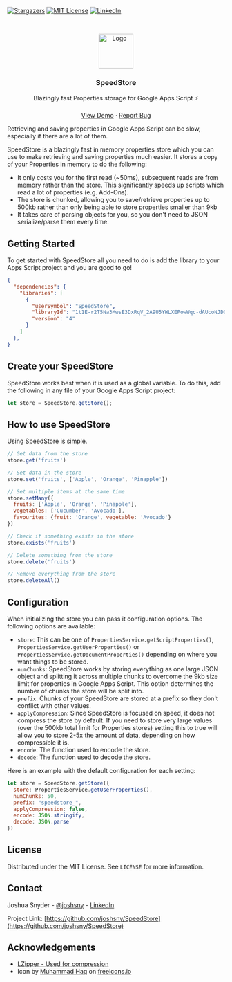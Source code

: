 <!-- PROJECT SHIELDS -->
<!--
*** I'm using markdown "reference style" links for readability.
*** Reference links are enclosed in brackets [ ] instead of parentheses ( ).
*** See the bottom of this document for the declaration of the reference variables
*** for contributors-url, forks-url, etc. This is an optional, concise syntax you may use.
*** https://www.markdownguide.org/basic-syntax/#reference-style-links
-->
[![Stargazers][stars-shield]][stars-url]
[![MIT License][license-shield]][license-url]
[![LinkedIn][linkedin-shield]][linkedin-url]



<!-- PROJECT LOGO -->
<br />
<p align="center">
  <a href="https://github.com/joshsny/SpeedStore">
    <img src="https://i.ibb.co/s6bBQFg/storage-512.png" alt="Logo" width="80" height="80">
  </a>

  <h3 align="center">SpeedStore</h3>

  <p align="center">
    Blazingly fast Properties storage for Google Apps Script ⚡
    <br />
    <br />
    <a href="https://script.google.com/d/1292oAlLR3zBW8f5XyI1RwTyX2kDFWCShwka_aRRhD43nyFPXB8EjA5r1/edit?usp=sharing">View Demo</a>
    ·
    <a href="https://github.com/joshsny/SpeedStore/issues">Report Bug</a>
    <!-- ·
    <a href="https://github.com/joshsny/SpeedStore/issues">Request Feature</a> -->
  </p>
</p>



<!-- TABLE OF CONTENTS
<details open="open">
  <summary><h2 style="display: inline-block">Table of Contents</h2></summary>
  <ol>
    <li>
      <a href="#about-speedstore">About SpeedStore</a>
    </li>
    <li>
      <a href="#getting-started">Getting Started</a>
    </li>
    <li><a href="#how-to-use-speedstore">How to use SpeedStore</a></li>
    <li><a href="#license">License</a></li>
    <li><a href="#contact">Contact</a></li>
    <li><a href="#acknowledgements">Acknowledgements</a></li>
  </ol>
</details> -->



<!-- ABOUT THE PROJECT -->

<!-- [![Product Name Screen Shot][product-screenshot]](https://ibb.co/jWbpGL8) -->

Retrieving and saving properties in Google Apps Script can be slow, especially if there are a lot of them.

SpeedStore is a blazingly fast in memory properties store which you can use to make retrieving and saving properties much easier. It stores a copy of your Properties in memory to do the following:
  - It only costs you for the first read (~50ms), subsequent reads are from memory rather than the store. This significantly speeds up scripts which read a lot of properties (e.g. Add-Ons).
  - The store is chunked, allowing you to save/retrieve properties up to 500kb rather than only being able to store properties smaller than 9kb
  - It takes care of parsing objects for you, so you don't need to JSON serialize/parse them every time.


<!-- GETTING STARTED -->
## Getting Started

To get started with SpeedStore all you need to do is add the library to your Apps Script project and you are good to go!
```json
{
  "dependencies": {
    "libraries": [
      {
        "userSymbol": "SpeedStore",
        "libraryId": "1t1E-r2T5Na3MwsE3DxRqV_2A9U5YWLXEPowWqc-dAUcoNJD0YaRgVs3D",
        "version": "4"
      }
    ]
  },
}
```

## Create your SpeedStore

SpeedStore works best when it is used as a global variable. To do this, add the following in any file of your Google Apps Script project:
```javascript
let store = SpeedStore.getStore();
```

<!-- USAGE EXAMPLES -->
## How to use SpeedStore

Using SpeedStore is simple.

```javascript
// Get data from the store
store.get('fruits')

// Set data in the store
store.set('fruits', ['Apple', 'Orange', 'Pinapple'])

// Set multiple items at the same time
store.setMany({
  fruits: ['Apple', 'Orange', 'Pinapple'],
  vegetables: ['Cucumber', 'Avocado'],
  favourites: {fruit: 'Orange', vegetable: 'Avocado'}
})

// Check if something exists in the store
store.exists('fruits')

// Delete something from the store
store.delete('fruits')

// Remove everything from the store
store.deleteAll()
```

## Configuration

When initializing the store you can pass it configuration options. The following options are available:
- `store`: This can be one of `PropertiesService.getScriptProperties()`, `PropertiesService.getUserProperties()` or `PropertiesService.getDocumentProperties()` depending on where you want things to be stored.
- `numChunks`: SpeedStore works by storing everything as one large JSON object and splitting it across multiple chunks to overcome the 9kb size limit for properties in Google Apps Script. This option determines the number of chunks the store will be split into.
- `prefix`: Chunks of your SpeedStore are stored at a prefix so they don't conflict with other values.
- `applyCompression`: Since SpeedStore is focused on speed, it does not compress the store by default. If you need to store very large values (over the 500kb total limit for Properties stores) setting this to true will allow you to store 2-5x the amount of data, depending on how compressible it is.
- `encode`: The function used to encode the store.
- `decode`: The function used to decode the store.

Here is an example with the default configuration for each setting:
```javascript
let store = SpeedStore.getStore({
  store: PropertiesService.getUserProperties(),
  numChunks: 50,
  prefix: "speedstore_",
  applyCompression: false,
  encode: JSON.stringify,
  decode: JSON.parse
})
```

<!-- LICENSE -->
## License

Distributed under the MIT License. See `LICENSE` for more information.



<!-- CONTACT -->
## Contact

Joshua Snyder - [@joshsny](https://twitter.com/joshsny) - [LinkedIn](https://linkedin.com/in/joshsny)

Project Link: [https://github.com/joshsny/SpeedStore](https://github.com/joshsny/SpeedStore)



<!-- ACKNOWLEDGEMENTS -->
## Acknowledgements

* [LZipper - Used for compression](https://github.com/blindman67/LZipper)
* Icon by <a href="https://freeicons.io/profile/823">Muhammad Haq</a> on <a href="https://freeicons.io">freeicons.io</a>
                                





<!-- MARKDOWN LINKS & IMAGES -->
<!-- https://www.markdownguide.org/basic-syntax/#reference-style-links -->
[contributors-shield]: https://img.shields.io/github/contributors/joshsny/SpeedStore.svg?style=for-the-badge
[contributors-url]: https://github.com/joshsny/SpeedStore/graphs/contributors
[forks-shield]: https://img.shields.io/github/forks/joshsny/SpeedStore.svg?style=for-the-badge
[forks-url]: https://github.com/joshsny/SpeedStore/network/members
[stars-shield]: https://img.shields.io/github/stars/joshsny/SpeedStore.svg?style=for-the-badge
[stars-url]: https://github.com/joshsny/SpeedStore/stargazers
[issues-shield]: https://img.shields.io/github/issues/joshsny/SpeedStore.svg?style=for-the-badge
[issues-url]: https://github.com/joshsny/SpeedStore/issues
[license-shield]: https://img.shields.io/github/license/joshsny/SpeedStore.svg?style=for-the-badge
[license-url]: https://github.com/joshsny/SpeedStore/blob/master/LICENSE.txt
[linkedin-shield]: https://img.shields.io/badge/-LinkedIn-black.svg?style=for-the-badge&logo=linkedin&colorB=555
[linkedin-url]: https://linkedin.com/in/joshsny
